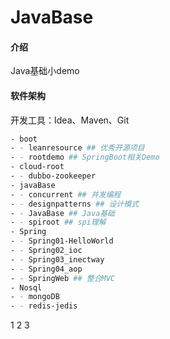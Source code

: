 # JavaBase

#### 介绍
Java基础小demo

#### 软件架构
开发工具：Idea、Maven、Git

```bash
- boot
- - leanresource ## 优秀开源项目
- - rootdemo ## SpringBoot相关Demo
- cloud-root
- - dubbo-zookeeper
- javaBase
- - concurrent ## 并发编程
- - designpatterns ## 设计模式
- - JavaBase ## Java基础
- - spiroot ## spi理解
- Spring
- - Spring01-HelloWorld
- - Spring02_ioc
- - Spring03_inectway
- - Spring04_aop
- - SpringWeb ## 整合MVC
- Nosql
- - mongoDB
- - redis-jedis
```
1
2
3